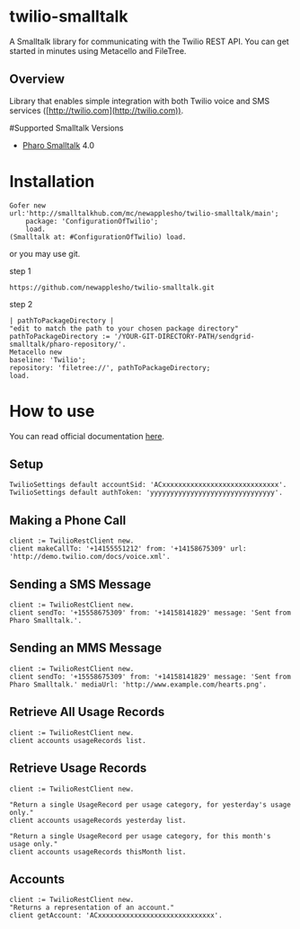 # twilio-smalltalk
A Smalltalk library for communicating with the Twilio REST API. You can get started in minutes using Metacello and FileTree.

## Overview
Library that enables simple integration with both Twilio voice and SMS services ([http://twilio.com](http://twilio.com)). 

#Supported Smalltalk Versions
- [Pharo Smalltalk](http://pharo.org/) 4.0


# Installation

```smalltalk
Gofer new
url:'http://smalltalkhub.com/mc/newapplesho/twilio-smalltalk/main';
    package: 'ConfigurationOfTwilio';
    load.
(Smalltalk at: #ConfigurationOfTwilio) load.
```

or you may use git.

step 1

```
https://github.com/newapplesho/twilio-smalltalk.git
```

step 2

```smalltalk
| pathToPackageDirectory |
"edit to match the path to your chosen package directory"
pathToPackageDirectory := '/YOUR-GIT-DIRECTORY-PATH/sendgrid-smalltalk/pharo-repository/'.
Metacello new
baseline: 'Twilio';
repository: 'filetree://', pathToPackageDirectory;
load.
```

# How to use

You can read official documentation [here](https://www.twilio.com/docs/api).

## Setup

```smalltalk
TwilioSettings default accountSid: 'ACxxxxxxxxxxxxxxxxxxxxxxxxxxxxx'.
TwilioSettings default authToken: 'yyyyyyyyyyyyyyyyyyyyyyyyyyyyyyy'.
```


## Making a Phone Call

```smalltalk
client := TwilioRestClient new.
client makeCallTo: '+14155551212' from: '+14158675309' url: 'http://demo.twilio.com/docs/voice.xml'.
```

## Sending a SMS Message

```smalltalk
client := TwilioRestClient new.
client sendTo: '+15558675309' from: '+14158141829' message: 'Sent from Pharo Smalltalk.'.
```

## Sending an MMS Message

```smalltalk
client := TwilioRestClient new.
client sendTo: '+15558675309' from: '+14158141829' message: 'Sent from Pharo Smalltalk.' mediaUrl: 'http://www.example.com/hearts.png'. 
```

## Retrieve All Usage Records

```smalltalk
client := TwilioRestClient new.
client accounts usageRecords list.
```

## Retrieve Usage Records

```smalltalk
client := TwilioRestClient new.

"Return a single UsageRecord per usage category, for yesterday's usage only."
client accounts usageRecords yesterday list.

"Return a single UsageRecord per usage category, for this month's usage only."
client accounts usageRecords thisMonth list.
```

## Accounts

```smalltalk
client := TwilioRestClient new.
"Returns a representation of an account."
client getAccount: 'ACxxxxxxxxxxxxxxxxxxxxxxxxxxxxx'. 
```

